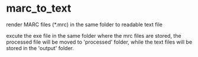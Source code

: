 # marc_to_text
render MARC files (*.mrc) in the same folder to readable text file

excute the exe file in the same folder where the mrc files are stored, the processed file will be moved to 'processed' folder, while the text files will be stored in the 'output' folder.
